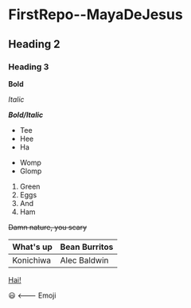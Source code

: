 # FirstRepo--MayaDeJesus
## Heading 2
### Heading 3
**Bold**

*Italic*

***Bold/Italic***

* Tee
* Hee
* Ha

- Womp
- Glomp

1. Green
  1. Eggs
2. And
3. Ham

~~Damn nature, you scary~~

| What's up | Bean Burritos  |
|----------|-----------|
| Konichiwa | Alec Baldwin |

[Hai!](http://pandafeed.net/wp-content/uploads/2015/03/Worst-Photoshop-Fails-Ever-003.jpg)

:smiley: <--- Emoji
